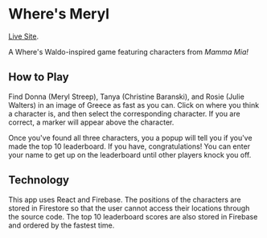 # Where's Meryl

[Live Site](https://wheres-meryl.web.app/).

A Where's Waldo-inspired game featuring characters from _Mamma Mia!_

## How to Play

Find Donna (Meryl Streep), Tanya (Christine Baranski), and Rosie (Julie Walters) in an image of Greece as fast as you can. Click on where you think a character is, and then select the corresponding character. If you are correct, a marker will appear above the character.

Once you've found all three characters, you a popup will tell you if you've made the top 10 leaderboard. If you have, congratulations! You can enter your name to get up on the leaderboard until other players knock you off.

## Technology

This app uses React and Firebase. The positions of the characters are stored in Firestore so that the user cannot access their locations through the source code. The top 10 leaderboard scores are also stored in Firebase and ordered by the fastest time.
